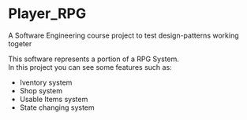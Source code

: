# Player_RPG
A Software Engineering course project to test design-patterns working togeter

This software represents a portion of a RPG System.  
In this project you can see some features such as:  
- Iventory system 
- Shop system
- Usable Items system
- State changing system 
